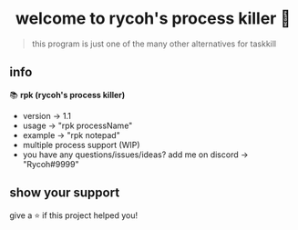 <h1 align="center">welcome to rycoh's process killer 👋</h1>
<p>
</p>

> this program is just one of the many other alternatives for taskkill

## info

📚 **rpk (rycoh's process killer)**

* version -> 1.1
* usage -> "rpk processName"
* example -> "rpk notepad"
* multiple process support (WIP)
* you have any questions/issues/ideas? add me on discord -> "Rycoh#9999"

## show your support

give a ⭐️ if this project helped you!